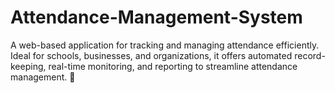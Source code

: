 # Attendance-Management-System
A web-based application for tracking and managing attendance efficiently. Ideal for schools, businesses, and organizations, it offers automated record-keeping, real-time monitoring, and reporting to streamline attendance management. 🚀

